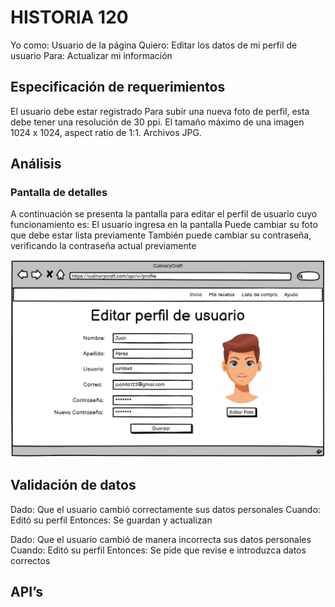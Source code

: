 # HISTORIA 120
Yo como: Usuario de la página 
Quiero: Editar los datos de mi perfil de usuario
Para: Actualizar mi información  

## Especificación de requerimientos
El usuario debe estar registrado
Para subir una nueva foto de perfil, esta debe tener una resolución de 30 ppi. El tamaño máximo de una imagen 1024 x 1024, aspect ratio de 1:1. Archivos JPG.

## Análisis
### Pantalla de detalles
A continuación se presenta la pantalla para editar el perfil de usuario cuyo funcionamiento es:
El usuario ingresa en la pantalla
Puede cambiar su foto que debe estar lista previamente
También puede cambiar su contraseña, verificando la contraseña actual previamente 

![Alt text](/historias/imagenes/editar_perfil_usuario.png)

## Validación de datos
Dado: Que el usuario cambió correctamente sus datos personales
Cuando: Editó su perfil
Entonces: Se guardan y actualizan

Dado: Que el usuario cambió de manera incorrecta sus datos personales
Cuando: Editó su perfil
Entonces: Se pide que revise e introduzca datos correctos

## API’s
